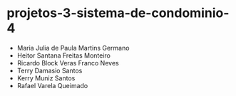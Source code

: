 # projetos-3-sistema-de-condominio-4

- Maria Julia de Paula Martins Germano
- Heitor Santana Freitas Monteiro
- Ricardo Block Veras Franco Neves
- Terry Damasio Santos
- Kerry Muniz Santos
- Rafael Varela Queimado

